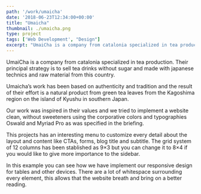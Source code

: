 ```yaml
---
path: '/work/umaicha'
date: '2018-06-23T12:34:00+00:00'
title: "Umaicha"
thumbnail: ./umaicha.png
type: project
tags: ['Web Development', "Design"]
excerpt: "UmaiCha is a company from catalonia specialized in tea production. Their principal strategy is to sell tea drinks without sugar and made with japanese technics and raw material from this country."
---
```


UmaiCha is a company from catalonia specialized in tea production. Their principal strategy is to sell tea drinks without sugar and made with japanese technics and raw material from this country.

Umaicha’s work has been based on authenticity and tradition and the result of their effort is a natural product from green tea leaves from the Kagoshima region on the island of Kyushu in southern Japan.

Our work was inspired in their values and we tried to implement a website clean, without sweeteners using the corporative colors and typographies Oswald and Myriad Pro as was specified in the briefing.

This projects has an interesting menu to customize every detail about the layout and content like CTAs, forms, blog title and subtitle. The grid system of 12 columns has been stablished as 9×3 but you can change it to 8×4 if you would like to give more importance to the sidebar.

In this example you can see how we have implement our responsive design for tables and other devices. There are a lot of whitespace surrounding every element, this allows that the website breath and bring on a better reading.

